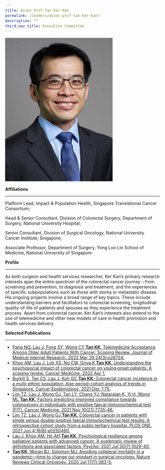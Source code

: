 ```yaml
---
title: Assoc Prof Tan Ker Kan
permalink: /leaders/assoc-prof-tan-ker-kan/
description: ""
third_nav_title: Executive Committee
---
```

<img style="width:350px" src="/images/Leaders/tan-ker-kan.png">

**Affiliations**&nbsp;

* * *

Platform Lead,&nbsp;Impact &amp; Population Health, Singapore Translational Cancer Consortium;

Head &amp; Senior Consultant, Division of Colorectal Surgery, Department of Surgery, National University Hospital;

Senior Consultant, Division of Surgical Oncology, National University Cancer Institute, Singapore;

Associate Professor, Department of Surgery, Yong Loo Lin School of Medicine, National University of Singapore

**Profile**&nbsp;

* * *

As both surgeon and health services researcher, Ker Kan’s primary research interests span the entire spectrum of the colorectal cancer journey – from screening and prevention, to diagnosis and treatment, and the experiences of specific subpopulations such as those with stoma or metastatic disease. His ongoing projects involve a broad range of key topics. These include understanding barriers and facilitators to colorectal screening, longitudinal quality-of-life of patients and spouses as they experience the treatment process. Apart from colorectal cancer, Ker Kan’s interests also extend to the use of telemedicine and other new models of care in health promotion and health services delivery.

**Selected Publications**

* * *

*   [Pang NQ, Lau J, Fong SY, Wong CY,**Tan KK**. Telemedicine Acceptance Among Older Adult Patients With Cancer: Scoping Review. Journal of Medical Internet Research. 2022 Mar 29;24(3):e28724.](https://pubmed.ncbi.nlm.nih.gov/35348462/)
*   [Khoo AM, Lau J, Loh XS, Ng CW, Griva K,**Tan KK**. Understanding the psychosocial impact of colorectal cancer on young‐onset patients: A scoping review. Cancer Medicine. 2022 Apr 1.](https://europepmc.org/article/MED/35150052)
*   [Burkill S, Tan CS, Lau J, Koh GC,**Tan KK**. Colorectal cancer incidence in a multi-ethnic population: Age-period-cohort analysis of trends in Singapore. Cancer Epidemiology. 2021 Dec 1;75.](https://pubmed.ncbi.nlm.nih.gov/34653790/)
*   [Lim TZ, Lau J, Wong GJ, Tan LY, Chang YJ, Natarajan K, Yi H, Wong ML,**Tan KK**. Factors predicting improved compliance towards colonoscopy in individuals with positive faecal immunochemical test (FIT). Cancer Medicine. 2021 Nov;10(21):7735-46.](https://pubmed.ncbi.nlm.nih.gov/34519182/)
*   [Lim TZ, Lau J, Wong GJ,**Tan KK**. Colorectal cancer in patients with single versus double positive faecal immunochemical test results: A retrospective cohort study from a public tertiary hospital. PLOS ONE. 2021 Jun 4;16(6):e0250460.](https://pubmed.ncbi.nlm.nih.gov/34086681/)
*   [Lau J, Khoo AM, Ho AH,**Tan KK**. Psychological resilience among palliative patients with advanced cancer: A systematic review of definitions and associated factors. Psycho‐ 2021 Jul;30(7):1029-40.](https://onlinelibrary.wiley.com/doi/10.1002/pon.5666)
*   [**Tan KK**, Moran BJ, Solomon MJ. Avoiding collateral mortality in a pandemic—time to change our mindset in surgical oncology. Nature Reviews Clinical Oncology. 2020 Jul;17(7):383-5.](https://pubmed.ncbi.nlm.nih.gov/32372035/)